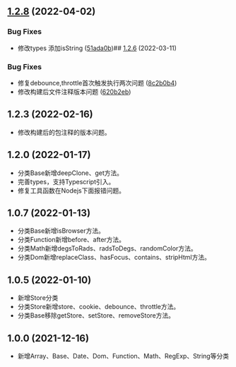 

## [1.2.8](https://github.com/Hyhello/utils/compare/1.2.7...1.2.8) (2022-04-02)


### Bug Fixes

* 修改types 添加isString ([51ada0b](https://github.com/Hyhello/utils/commit/51ada0bbdf0295b4babe94c150d8de811645cd11))## [1.2.6](https://github.com/Hyhello/utils/compare/1.2.0...1.2.6) (2022-03-11)


### Bug Fixes

* 修复debounce,throttle首次触发执行两次问题 ([8c2b0b4](https://github.com/Hyhello/utils/commit/8c2b0b4b4d06abc6fda0e5267ed6f0b1050d6340))
* 修改构建后文件注释版本问题 ([620b2eb](https://github.com/Hyhello/utils/commit/620b2ebb14fdf1764d552cc2ed1f520e67160269))

## 1.2.3 (2022-02-16)

* 修改构建后的包注释的版本问题。

## 1.2.0 (2022-01-17)

* 分类Base新增deepClone、get方法。
* 完善types，支持Typescript引入。
* 修复工具函数在Nodejs下面报错问题。

## 1.0.7 (2022-01-13)

* 分类Base新增isBrowser方法。
* 分类Function新增before、after方法。
* 分类Math新增degsToRads、radsToDegs、randomColor方法。
* 分类Dom新增replaceClass、hasFocus、contains、stripHtml方法。

## 1.0.5 (2022-01-10)

* 新增Store分类
* 分类Store新增store、cookie、debounce、throttle方法。
* 分类Base移除getStore、setStore、removeStore方法。

## 1.0.0 (2021-12-16)

* 新增Array、Base、Date、Dom、Function、Math、RegExp、String等分类